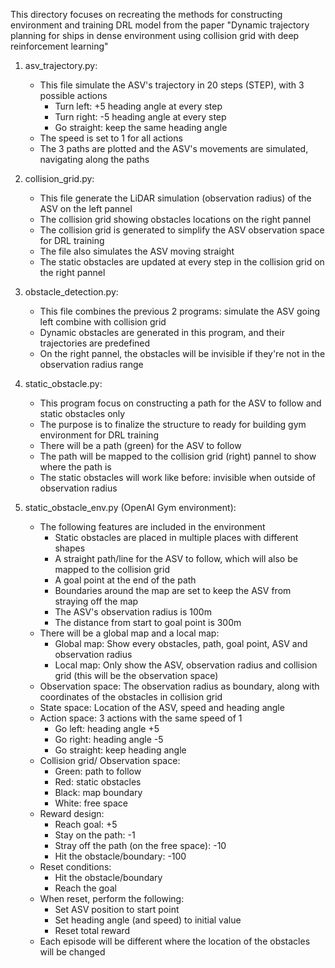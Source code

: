 This directory focuses on recreating the methods for constructing environment and training DRL model from the paper
"Dynamic trajectory planning for ships in dense environment using collision grid with deep reinforcement learning"


1. asv_trajectory.py: 
    - This file simulate the ASV's trajectory in 20 steps (STEP), with 3 possible actions
        + Turn left: +5 heading angle at every step
        + Turn right: -5 heading angle at every step
        + Go straight: keep the same heading angle
    - The speed is set to 1 for all actions
    - The 3 paths are plotted and the ASV's movements are simulated, navigating along the paths

2. collision_grid.py:
    - This file generate the LiDAR simulation (observation radius) of the ASV on the left pannel
    - The collision grid showing obstacles locations on the right pannel
    - The collision grid is generated to simplify the ASV observation space for DRL training
    - The file also simulates the ASV moving straight
    - The static obstacles are updated at every step in the collision grid on the right pannel

3. obstacle_detection.py:
    - This file combines the previous 2 programs: simulate the ASV going left combine with collision grid
    - Dynamic obstacles are generated in this program, and their trajectories are predefined
    - On the right pannel, the obstacles will be invisible if they're not in the observation radius range

4. static_obstacle.py:
    - This program focus on constructing a path for the ASV to follow and static obstacles only
    - The purpose is to finalize the structure to ready for building gym environment for DRL training
    - There will be a path (green) for the ASV to follow
    - The path will be mapped to the collision grid (right) pannel to show where the path is
    - The static obstacles will work like before: invisible when outside of observation radius

5. static_obstacle_env.py (OpenAI Gym environment):
    - The following features are included in the environment
        + Static obstacles are placed in multiple places with different shapes
        + A straight path/line for the ASV to follow, which will also be mapped to the collision grid
        + A goal point at the end of the path
        + Boundaries around the map are set to keep the ASV from straying off the map
        + The ASV's observation radius is 100m
        + The distance from start to goal point is 300m
    - There will be a global map and a local map:
        + Global map: Show every obstacles, path, goal point, ASV and observation radius
        + Local map: Only show the ASV, observation radius and collision grid (this will be the
          observation space)
    - Observation space: The observation radius as boundary, along with coordinates of the obstacles in collision grid
    - State space: Location of the ASV, speed and heading angle
    - Action space: 3 actions with the same speed of 1
        + Go left: heading angle +5
        + Go right: heading angle -5
        + Go straight: keep heading angle
    - Collision grid/ Observation space:
        + Green: path to follow
        + Red: static obstacles
        + Black: map boundary
        + White: free space
    - Reward design: 
        + Reach goal: +5
        + Stay on the path: -1
        + Stray off the path (on the free space): -10
        + Hit the obstacle/boundary: -100
    - Reset conditions:
        + Hit the obstacle/boundary
        + Reach the goal
    - When reset, perform the following:
        + Set ASV position to start point
        + Set heading angle (and speed) to initial value
        + Reset total reward
    - Each episode will be different where the location of the obstacles will be changed
